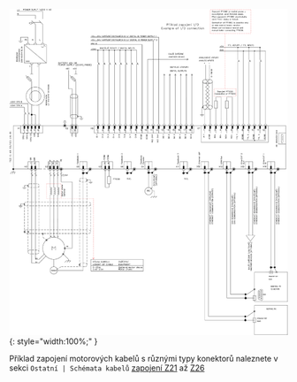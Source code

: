 ![Příklad zapojení servozesilovače](../img/schematic.webp){: style="width:100%;" }

Příklad zapojení motorových kabelů s různými typy konektorů naleznete v sekci `Ostatní | Schémata kabelů` [zapojení Z21](../../../ETC/TGcable/md/description.md#Z21) až [Z26](../../../ETC/TGcable/md/description.md#Z26)
